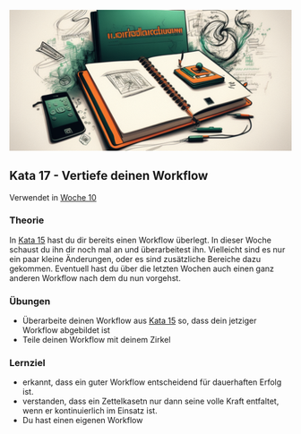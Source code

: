 ![Workflow](images/woche11.png)

## Kata 17 - Vertiefe deinen Workflow

Verwendet in [Woche 10](2-1-Woche-10.md)

### Theorie

In [Kata 15](2-1-Kata-15.md) hast du dir bereits einen Workflow überlegt. In dieser Woche schaust du ihn dir noch mal an und überarbeitest ihn. Vielleicht sind es nur ein paar kleine Änderungen, oder es sind zusätzliche Bereiche dazu gekommen. Eventuell hast du über die letzten Wochen auch einen ganz anderen Workflow nach dem du nun vorgehst.


### Übungen
- Überarbeite deinen Workflow aus [Kata 15](2-1-Kata-15.md) so, dass dein jetziger Workflow abgebildet ist
- Teile deinen Workflow mit deinem Zirkel


### Lernziel
- erkannt, dass ein guter Workflow entscheidend für dauerhaften Erfolg ist.
- verstanden, dass ein Zettelkasetn nur dann seine volle Kraft entfaltet, wenn er kontinuierlich im Einsatz ist.
- Du hast einen eigenen Workflow
